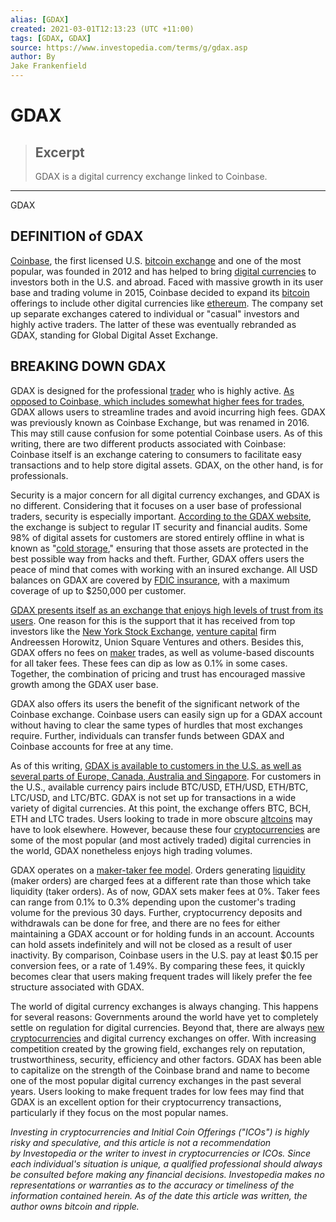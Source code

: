 ```yaml
---
alias: [GDAX]
created: 2021-03-01T12:13:23 (UTC +11:00)
tags: [GDAX, GDAX]
source: https://www.investopedia.com/terms/g/gdax.asp
author: By
Jake Frankenfield
---
```


# GDAX

> ## Excerpt
> GDAX is a digital currency exchange linked to Coinbase.

---

GDAX
## DEFINITION of GDAX

[Coinbase](https://www.investopedia.com/terms/c/coinbase.asp), the first licensed U.S. [bitcoin exchange](https://www.investopedia.com/terms/b/bitcoin-exchange.asp) and one of the most popular, was founded in 2012 and has helped to bring [digital currencies](https://www.investopedia.com/terms/d/digital-currency.asp) to investors both in the U.S. and abroad. Faced with massive growth in its user base and trading volume in 2015, Coinbase decided to expand its [bitcoin](https://www.investopedia.com/terms/b/bitcoin.asp) offerings to include other digital currencies like [ethereum](https://www.investopedia.com/terms/e/ethereum.asp). The company set up separate exchanges catered to individual or "casual" investors and highly active traders. The latter of these was eventually rebranded as GDAX, standing for Global Digital Asset Exchange.

## BREAKING DOWN GDAX

GDAX is designed for the professional [trader](https://www.investopedia.com/terms/t/trader.asp) who is highly active. [As opposed to Coinbase, which includes somewhat higher fees for trades](https://www.investopedia.com/tech/coinbase-what-it-and-how-do-you-use-it/), GDAX allows users to streamline trades and avoid incurring high fees. GDAX was previously known as Coinbase Exchange, but was renamed in 2016. This may still cause confusion for some potential Coinbase users. As of this writing, there are two different products associated with Coinbase: Coinbase itself is an exchange catering to consumers to facilitate easy transactions and to help store digital assets. GDAX, on the other hand, is for professionals.

Security is a major concern for all digital currency exchanges, and GDAX is no different. Considering that it focuses on a user base of professional traders, security is especially important. [According to the GDAX website](https://www.gdax.com/), the exchange is subject to regular IT security and financial audits. Some 98% of digital assets for customers are stored entirely offline in what is known as "[cold storage](https://www.investopedia.com/terms/c/cold-storage.asp)," ensuring that those assets are protected in the best possible way from hacks and theft. Further, GDAX offers users the peace of mind that comes with working with an insured exchange. All USD balances on GDAX are covered by [FDIC insurance](https://www.investopedia.com/terms/f/fdic.asp), with a maximum coverage of up to $250,000 per customer.

[GDAX presents itself as an exchange that enjoys high levels of trust from its users](https://www.investopedia.com/articles/investing/011116/two-biggest-flash-crashes-2015.asp). One reason for this is the support that it has received from top investors like the [New York Stock Exchange](https://www.investopedia.com/terms/n/nyse.asp), [venture capital](https://www.investopedia.com/terms/v/venturecapital.asp) firm Andreessen Horowitz, Union Square Ventures and others. Besides this, GDAX offers no fees on [maker](https://www.investopedia.com/terms/m/marketmaker.asp) trades, as well as volume-based discounts for all taker fees. These fees can dip as low as 0.1% in some cases. Together, the combination of pricing and trust has encouraged massive growth among the GDAX user base.

GDAX also offers its users the benefit of the significant network of the Coinbase exchange. Coinbase users can easily sign up for a GDAX account without having to clear the same types of hurdles that most exchanges require. Further, individuals can transfer funds between GDAX and Coinbase accounts for free at any time.

As of this writing, [GDAX is available to customers in the U.S. as well as several parts of Europe, Canada, Australia and Singapore](https://support.gdax.com/customer/en/portal/articles/2425188-which-countries-and-states-can-access-gdax-). For customers in the U.S., available currency pairs include BTC/USD, ETH/USD, ETH/BTC, LTC/USD, and LTC/BTC. GDAX is not set up for transactions in a wide variety of digital currencies. At this point, the exchange offers BTC, BCH, ETH and LTC trades. Users looking to trade in more obscure [altcoins](https://www.investopedia.com/terms/a/altcoin.asp) may have to look elsewhere. However, because these four [cryptocurrencies](https://www.investopedia.com/terms/c/cryptocurrency.asp) are some of the most popular (and most actively traded) digital currencies in the world, GDAX nonetheless enjoys high trading volumes.

GDAX operates on a [maker-taker fee model](https://www.investopedia.com/articles/investing/091814/what-bitcoins-intrinsic-value.asp). Orders generating [liquidity](https://www.investopedia.com/terms/l/liquidity.asp) (maker orders) are charged fees at a different rate than those which take liquidity (taker orders). As of now, GDAX sets maker fees at 0%. Taker fees can range from 0.1% to 0.3% depending upon the customer's trading volume for the previous 30 days. Further, cryptocurrency deposits and withdrawals can be done for free, and there are no fees for either maintaining a GDAX account or for holding funds in an account. Accounts can hold assets indefinitely and will not be closed as a result of user inactivity. By comparison, Coinbase users in the U.S. pay at least $0.15 per conversion fees, or a rate of 1.49%. By comparing these fees, it quickly becomes clear that users making frequent trades will likely prefer the fee structure associated with GDAX.

The world of digital currency exchanges is always changing. This happens for several reasons: Governments around the world have yet to completely settle on regulation for digital currencies. Beyond that, there are always [new cryptocurrencies](https://www.investopedia.com/news/how-bitcoin-works/) and digital currency exchanges on offer. With increasing competition created by the growing field, exchanges rely on reputation, trustworthiness, security, efficiency and other factors. GDAX has been able to capitalize on the strength of the Coinbase brand and name to become one of the most popular digital currency exchanges in the past several years. Users looking to make frequent trades for low fees may find that GDAX is an excellent option for their cryptocurrency transactions, particularly if they focus on the most popular names.

_Investing in cryptocurrencies and Initial Coin Offerings ("ICOs") is highly risky and speculative, and this article is not a recommendation by Investopedia or the writer to invest in cryptocurrencies or ICOs. Since each individual's situation is unique, a qualified professional should always be consulted before making any financial decisions. Investopedia makes no representations or warranties as to the accuracy or timeliness of the information contained herein. As of the date this article was written, the author owns bitcoin and ripple._

